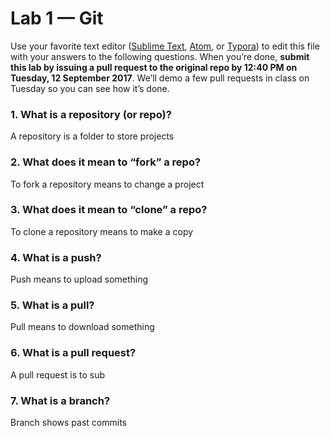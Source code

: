 # Lab 1 — Git

Use your favorite text editor ([Sublime Text](https://www.sublimetext.com/), [Atom](https://atom.io/), or [Typora](https://typora.io/)) to edit this file with your answers to the following questions. When you’re done, **submit this lab by issuing a pull request to the original repo by 12:40 PM on Tuesday, 12 September 2017**. We’ll demo a few pull requests in class on Tuesday so you can see how it’s done.

### 1. What is a repository (or repo)?
A repository is a folder to store projects

### 2. What does it mean to “fork” a repo?
To fork a repository means to change a project
### 3. What does it mean to “clone” a repo?
To clone a repository means to make a copy
### 4. What is a push?
Push means to upload something
### 5. What is a pull?
Pull means to download something
### 6. What is a pull request?
A pull request is to sub
### 7. What is a branch?
Branch shows past commits
